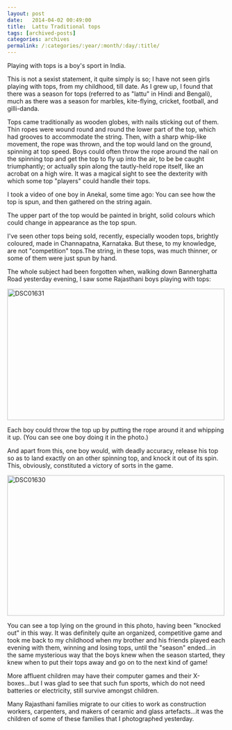 ```yaml
---
layout: post
date:	2014-04-02 00:49:00
title:  Lattu Traditional tops
tags: [archived-posts]
categories: archives
permalink: /:categories/:year/:month/:day/:title/
---
```

Playing with tops is a boy's sport in India. 

This is not a sexist statement, it quite simply is so; I have not seen girls playing with tops, from my childhood, till date. As I grew up, I found that there was a season for tops (referred to as "lattu" in Hindi and Bengali), much as there was a season for marbles, kite-flying, cricket, football, and gilli-danda. 

Tops came traditionally as wooden globes, with nails sticking out of them. Thin ropes were wound round and round the lower part of the top, which had grooves to accommodate the string. Then, with a sharp whip-like movement, the rope was thrown, and the top would land on the ground, spinning at top speed. Boys could often throw the rope around the nail on the spinning top and get the top to fly up into the air, to be be caught triumphantly; or actually spin along the tautly-held rope itself, like an acrobat on a high wire. It was a magical sight to see the dexterity with which some top "players" could handle their tops. 

I took a video of one boy in Anekal, some time ago:  You can see how the top is spun, and then gathered on the string again.

<lj-embed id="1121"/>

The upper part of the top would be painted in bright, solid colours which could change in appearance as the top spun. 

I've seen other tops being sold, recently, especially wooden tops, brightly coloured, made in Channapatna, Karnataka. But these, to my knowledge, are not "competition" tops.The string, in these tops, was much thinner, or some of them were just spun by hand. 

The whole subject had been forgotten when, walking down Bannerghatta Road yesterday evening, I saw some Rajasthani boys playing with tops: 

<a href="https://www.flickr.com/photos/86494503@N00/13557693913" title="DSC01631 by mohandep, on Flickr"><img src="https://farm4.staticflickr.com/3682/13557693913_134617593d.jpg" width="500" height="303" alt="DSC01631"></a>

 Each boy could throw the top up by putting the rope around it and whipping it up. (You can see one boy doing it in the photo.) 

 And apart from this, one boy would, with deadly accuracy, release his top so as to land exactly on an other spinning top, and knock it out of its spin. This, obviously, constituted a victory of sorts in the game. 

<a href="https://www.flickr.com/photos/86494503@N00/13557691713" title="DSC01630 by mohandep, on Flickr"><img src="https://farm3.staticflickr.com/2903/13557691713_30d97797d3.jpg" width="500" height="324" alt="DSC01630"></a>

 You can see a top lying on the ground in this photo, having been "knocked out" in this way. It was definitely quite an organized, competitive game and took me back to my childhood when my brother and his friends played each evening with them, winning and losing tops, until the "season" ended...in the same mysterious way that the boys knew when the season started, they knew when to put their tops away and go on to the next kind of game! 

More affluent children may have their computer games and their X-boxes...but I was glad to see that such fun sports, which do not need batteries or electricity, still survive amongst children. 

Many Rajasthani families migrate to our cities to work as construction workers, carpenters, and makers of ceramic and glass artefacts...it was the children of some of these families that I photographed yesterday.
